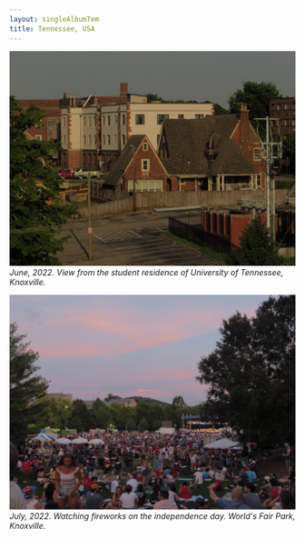 ```yaml
---
layout: singleAlbumTem
title: Tennessee, USA
---
```


<img src="/assets/photos/US/UTK-housing.jpg" 
alt="View from the student residence of University of Tennessee, Knoxville" width="714" />
*June, 2022. View from the student residence of University of Tennessee, Knoxville.*

<img src="/assets/photos/US/independence-day.jpg" 
alt="Watching fireworks on the independence day. World's Fair Park, Knoxville" width="714" />
*July, 2022. Watching fireworks on the independence day. World's Fair Park, Knoxville.*
